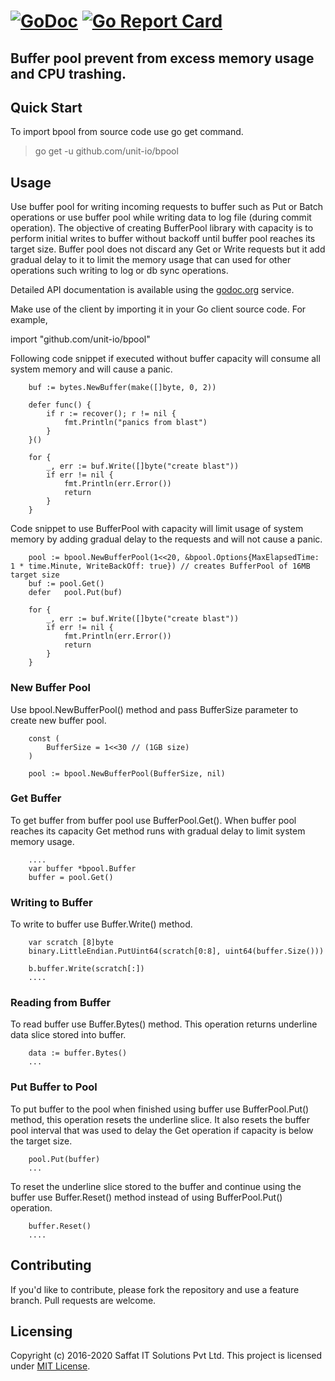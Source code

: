 # [![GoDoc](https://godoc.org/github.com/unit-io/bpool?status.svg)](https://pkg.go.dev/github.com/unit-io/bpool) [![Go Report Card](https://goreportcard.com/badge/github.com/unit-io/bpool)](https://goreportcard.com/report/github.com/unit-io/bpool)

## Buffer pool prevent from excess memory usage and CPU trashing.

## Quick Start
To import bpool from source code use go get command.

> go get -u github.com/unit-io/bpool

## Usage
Use buffer pool for writing incoming requests to buffer such as Put or Batch operations or use buffer pool while writing data to log file (during commit operation). The objective of creating BufferPool library with capacity is to perform initial writes to buffer without backoff until buffer pool reaches its target size. Buffer pool does not discard any Get or Write requests but it add gradual delay to it to limit the memory usage that can used for other operations such writing to log or db sync operations.

Detailed API documentation is available using the [godoc.org](https://godoc.org/github.com/unit-io/bpool) service.

Make use of the client by importing it in your Go client source code. For example,

import "github.com/unit-io/bpool"

Following code snippet if executed without buffer capacity will consume all system memory and will cause a panic.

```
	buf := bytes.NewBuffer(make([]byte, 0, 2))

	defer func() {
		if r := recover(); r != nil {
			fmt.Println("panics from blast")
		}
	}()

	for {
		_, err := buf.Write([]byte("create blast"))
		if err != nil {
			fmt.Println(err.Error())
			return
		}
	}

```

Code snippet to use BufferPool with capacity will limit usage of system memory by adding gradual delay to the requests and will not cause a panic.

```
  	pool := bpool.NewBufferPool(1<<20, &bpool.Options{MaxElapsedTime: 1 * time.Minute, WriteBackOff: true}) // creates BufferPool of 16MB target size
	buf := pool.Get()
	defer	pool.Put(buf)
	
	for {
		_, err := buf.Write([]byte("create blast"))
		if err != nil {
			fmt.Println(err.Error())
			return
		}
	}

```


### New Buffer Pool
Use bpool.NewBufferPool() method and pass BufferSize parameter to create new buffer pool.

```
	const (
		BufferSize = 1<<30 // (1GB size)
	)

	pool := bpool.NewBufferPool(BufferSize, nil)

```

### Get Buffer
To get buffer from buffer pool use BufferPool.Get(). When buffer pool reaches its capacity Get method runs with gradual delay to limit system memory usage.

```
	....
	var buffer *bpool.Buffer
	buffer = pool.Get()

```

### Writing to Buffer
To write to buffer use Buffer.Write() method.

```
	var scratch [8]byte
	binary.LittleEndian.PutUint64(scratch[0:8], uint64(buffer.Size()))

	b.buffer.Write(scratch[:])
	....

```

### Reading from Buffer
To read buffer use Buffer.Bytes() method. This operation returns underline data slice stored into buffer.

```
	data := buffer.Bytes()
	...

```

### Put Buffer to Pool
To put buffer to the pool when finished using buffer use BufferPool.Put() method, this operation resets the underline slice. It also resets the buffer pool interval that was used to delay the Get operation if capacity is below the target size.

```
	pool.Put(buffer)
	...

```

To reset the underline slice stored to the buffer and continue using the buffer use Buffer.Reset() method instead of using BufferPool.Put() operation.

```
	buffer.Reset()
	....

```

## Contributing
If you'd like to contribute, please fork the repository and use a feature branch. Pull requests are welcome.

## Licensing
Copyright (c) 2016-2020 Saffat IT Solutions Pvt Ltd. This project is licensed under [MIT License](https://github.com/unit-io/bpool/blob/master/LICENSE).
